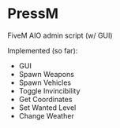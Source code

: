 # PressM
FiveM AIO admin script (w/ GUI)

Implemented (so far):

- GUI
- Spawn Weapons
- Spawn Vehicles
- Toggle Invincibility
- Get Coordinates
- Set Wanted Level
- Change Weather